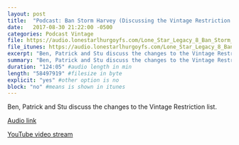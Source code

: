 ```yaml
---
layout: post
title:  "Podcast: Ban Storm Harvey (Discussing the Vintage Restriction Updates"
date:   2017-08-30 21:22:00 -0500
categories: Podcast Vintage
file: https://audio.lonestarlhurgoyfs.com/Lone_Star_Legacy_8_Ban_Storm_Harvey.mp3
file_itunes: https://audio.lonestarlhurgoyfs.com/Lone_Star_Legacy_8_Ban_Storm_Harvey.mp3
excerpt: "Ben, Patrick and Stu discuss the changes to the Vintage Restriction list."
summary: "Ben, Patrick and Stu discuss the changes to the Vintage Restriction list."
duration: "124:05" #audio length in min
length: "58497919" #filesize in byte
explicit: "yes" #other option is no
block: "no" #means is shown in itunes
---
```


Ben, Patrick and Stu discuss the changes to the Vintage Restriction list.

[Audio link](https://audio.lonestarlhurgoyfs.com/Lone_Star_Legacy_8_Ban_Storm_Harvey.mp3)

[YouTube video stream](https://www.youtube.com/watch?v=13pvG1yG9ko)